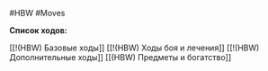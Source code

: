 #HBW #Moves 

**Список ходов:**

[[!(HBW) Базовые ходы]]
[[!(HBW) Ходы боя и лечения]]
[[!(HBW) Дополнительные ходы]]
[[(HBW) Предметы и богатство]]


